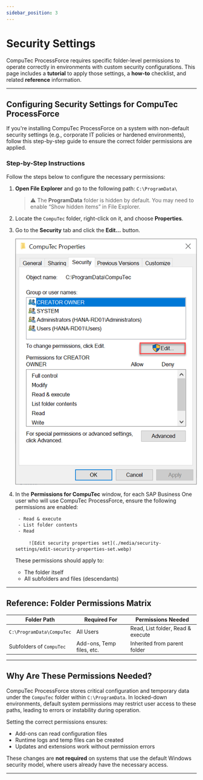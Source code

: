 ```yaml
---
sidebar_position: 3
---
```


# Security Settings

CompuTec ProcessForce requires specific folder-level permissions to operate correctly in environments with custom security configurations. This page includes a **tutorial** to apply those settings, a **how-to** checklist, and related **reference** information.

---

## Configuring Security Settings for CompuTec ProcessForce

If you're installing CompuTec ProcessForce on a system with non-default security settings (e.g., corporate IT policies or hardened environments), follow this step-by-step guide to ensure the correct folder permissions are applied.

### Step-by-Step Instructions

Follow the steps below to configure the necessary permissions:

1. **Open File Explorer** and go to the following path: `C:\ProgramData\`  
   > ⚠️ The **ProgramData** folder is hidden by default. You may need to enable “Show hidden items” in File Explorer.

2. Locate the `CompuTec` folder, right-click on it, and choose **Properties**.

3. Go to the **Security** tab and click the **Edit...** button.

   ![Edit security properties](./media/security-settings/edit-security-properties.webp)

4. In the **Permissions for CompuTec** window, for each SAP Business One user who will use CompuTec ProcessForce, ensure the following permissions are enabled:

        - Read & execute
        - List folder contents
        - Read

            ![Edit security properties set](./media/security-settings/edit-security-properties-set.webp)

   These permissions should apply to:
   - The folder itself
   - All subfolders and files (descendants)

---

## Reference: Folder Permissions Matrix

| Folder Path                     | Required For               | Permissions Needed                    |
|--------------------------------|----------------------------|----------------------------------------|
| `C:\ProgramData\CompuTec`      | All  Users     | Read, List folder, Read & execute      |
| Subfolders of `CompuTec`       | Add-ons, Temp files, etc.  | Inherited from parent folder |

---

## Why Are These Permissions Needed?

CompuTec ProcessForce stores critical configuration and temporary data under the `CompuTec` folder within `C:\ProgramData`. In locked-down environments, default system permissions may restrict user access to these paths, leading to errors or instability during operation.

Setting the correct permissions ensures:

- Add-ons can read configuration files
- Runtime logs and temp files can be created
- Updates and extensions work without permission errors

These changes are **not required** on systems that use the default Windows security model, where users already have the necessary access.

---
